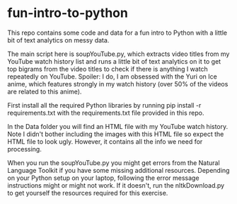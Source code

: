 # fun-intro-to-python
This repo contains some code and data for a fun intro to Python with a little bit of text analytics on messy data.

The main script here is soupYouTube.py, which extracts video titles from my YouTube watch history list and runs a little bit of text analytics on it to get top bigrams from the video titles to check if there is anything I watch repeatedly on YouTube. Spoiler: I do, I am obsessed with the Yuri on Ice anime, which features strongly in my watch history (over 50% of the videos are related to this anime).

First install all the required Python libraries by running pip install -r requirements.txt with the requirements.txt file provided in this repo.

In the Data folder you will find an HTML file with my YouTube watch history. Note I didn't bother including the images with this HTML file so expect the HTML file to look ugly. However, it contains all the info we need for processing.

When you run the soupYouTube.py you might get errors from the Natural Language Toolkit if you have some missing additional resources. Depending on your Python setup on your laptop, following the error message instructions might or might not work. If it doesn't, run the nltkDownload.py to get yourself the resources required for this exercise.

